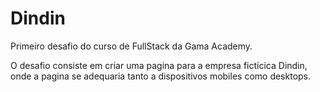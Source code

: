 # Dindin

Primeiro desafio do curso de FullStack da Gama Academy.

O desafio consiste em criar uma pagina para a empresa fictícica Dindin, onde a pagina se adequaria tanto a dispositivos mobiles como desktops.
